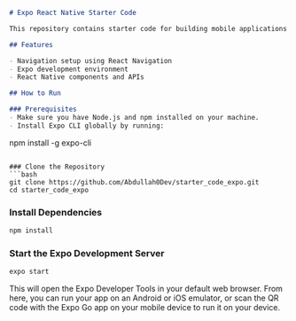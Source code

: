 ```markdown
# Expo React Native Starter Code

This repository contains starter code for building mobile applications using Expo and React Native. It is prepared with navigation setup to save you time and effort.

## Features

- Navigation setup using React Navigation
- Expo development environment
- React Native components and APIs

## How to Run

### Prerequisites
- Make sure you have Node.js and npm installed on your machine.
- Install Expo CLI globally by running:
  ```
  npm install -g expo-cli
  ```

### Clone the Repository
```bash
git clone https://github.com/Abdullah0Dev/starter_code_expo.git
cd starter_code_expo
```

### Install Dependencies
```bash
npm install
```

### Start the Expo Development Server
```bash
expo start
```

This will open the Expo Developer Tools in your default web browser. From here, you can run your app on an Android or iOS emulator, or scan the QR code with the Expo Go app on your mobile device to run it on your device.

```
